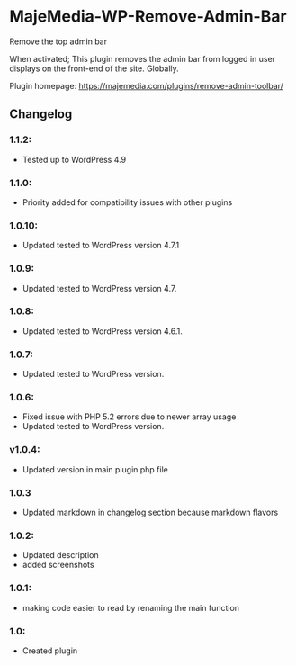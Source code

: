 # MajeMedia-WP-Remove-Admin-Bar
Remove the top admin bar

When activated; This plugin removes the admin bar from logged in user displays on the front-end of the site. Globally.

Plugin homepage: https://majemedia.com/plugins/remove-admin-toolbar/

## Changelog
### 1.1.2:
* Tested up to WordPress 4.9

### 1.1.0:
* Priority added for compatibility issues with other plugins

### 1.0.10:
* Updated tested to WordPress version 4.7.1

### 1.0.9:
* Updated tested to WordPress version 4.7.

### 1.0.8:
* Updated tested to WordPress version 4.6.1.

### 1.0.7:
* Updated tested to WordPress version.

### 1.0.6:
* Fixed issue with PHP 5.2 errors due to newer array usage
* Updated tested to WordPress version.

### v1.0.4:
* Updated version in main plugin php file

### 1.0.3
* Updated markdown in changelog section because markdown flavors

### 1.0.2:
* Updated description
* added screenshots

### 1.0.1:
* making code easier to read by renaming the main function

### 1.0:
* Created plugin
